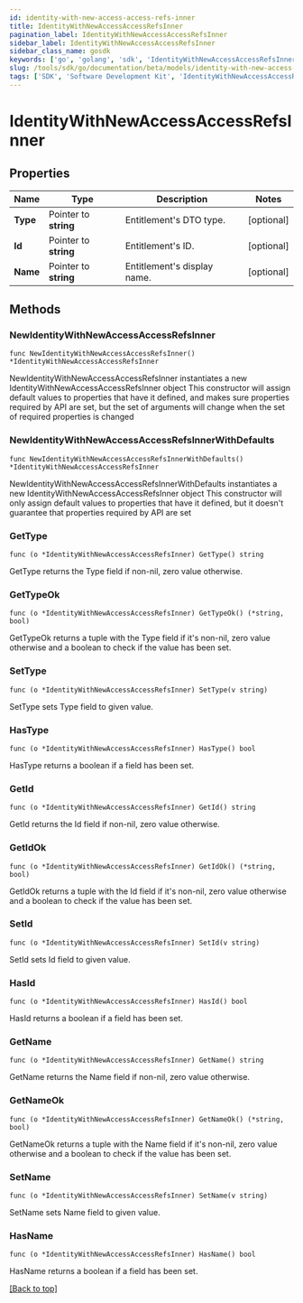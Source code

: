 ```yaml
---
id: identity-with-new-access-access-refs-inner
title: IdentityWithNewAccessAccessRefsInner
pagination_label: IdentityWithNewAccessAccessRefsInner
sidebar_label: IdentityWithNewAccessAccessRefsInner
sidebar_class_name: gosdk
keywords: ['go', 'golang', 'sdk', 'IdentityWithNewAccessAccessRefsInner'] 
slug: /tools/sdk/go/documentation/beta/models/identity-with-new-access-access-refs-inner
tags: ['SDK', 'Software Development Kit', 'IdentityWithNewAccessAccessRefsInner']
---
```


# IdentityWithNewAccessAccessRefsInner

## Properties

Name | Type | Description | Notes
------------ | ------------- | ------------- | -------------
**Type** | Pointer to **string** | Entitlement&#39;s DTO type. | [optional] 
**Id** | Pointer to **string** | Entitlement&#39;s ID. | [optional] 
**Name** | Pointer to **string** | Entitlement&#39;s display name. | [optional] 

## Methods

### NewIdentityWithNewAccessAccessRefsInner

`func NewIdentityWithNewAccessAccessRefsInner() *IdentityWithNewAccessAccessRefsInner`

NewIdentityWithNewAccessAccessRefsInner instantiates a new IdentityWithNewAccessAccessRefsInner object
This constructor will assign default values to properties that have it defined,
and makes sure properties required by API are set, but the set of arguments
will change when the set of required properties is changed

### NewIdentityWithNewAccessAccessRefsInnerWithDefaults

`func NewIdentityWithNewAccessAccessRefsInnerWithDefaults() *IdentityWithNewAccessAccessRefsInner`

NewIdentityWithNewAccessAccessRefsInnerWithDefaults instantiates a new IdentityWithNewAccessAccessRefsInner object
This constructor will only assign default values to properties that have it defined,
but it doesn't guarantee that properties required by API are set

### GetType

`func (o *IdentityWithNewAccessAccessRefsInner) GetType() string`

GetType returns the Type field if non-nil, zero value otherwise.

### GetTypeOk

`func (o *IdentityWithNewAccessAccessRefsInner) GetTypeOk() (*string, bool)`

GetTypeOk returns a tuple with the Type field if it's non-nil, zero value otherwise
and a boolean to check if the value has been set.

### SetType

`func (o *IdentityWithNewAccessAccessRefsInner) SetType(v string)`

SetType sets Type field to given value.

### HasType

`func (o *IdentityWithNewAccessAccessRefsInner) HasType() bool`

HasType returns a boolean if a field has been set.

### GetId

`func (o *IdentityWithNewAccessAccessRefsInner) GetId() string`

GetId returns the Id field if non-nil, zero value otherwise.

### GetIdOk

`func (o *IdentityWithNewAccessAccessRefsInner) GetIdOk() (*string, bool)`

GetIdOk returns a tuple with the Id field if it's non-nil, zero value otherwise
and a boolean to check if the value has been set.

### SetId

`func (o *IdentityWithNewAccessAccessRefsInner) SetId(v string)`

SetId sets Id field to given value.

### HasId

`func (o *IdentityWithNewAccessAccessRefsInner) HasId() bool`

HasId returns a boolean if a field has been set.

### GetName

`func (o *IdentityWithNewAccessAccessRefsInner) GetName() string`

GetName returns the Name field if non-nil, zero value otherwise.

### GetNameOk

`func (o *IdentityWithNewAccessAccessRefsInner) GetNameOk() (*string, bool)`

GetNameOk returns a tuple with the Name field if it's non-nil, zero value otherwise
and a boolean to check if the value has been set.

### SetName

`func (o *IdentityWithNewAccessAccessRefsInner) SetName(v string)`

SetName sets Name field to given value.

### HasName

`func (o *IdentityWithNewAccessAccessRefsInner) HasName() bool`

HasName returns a boolean if a field has been set.


[[Back to top]](#) 


